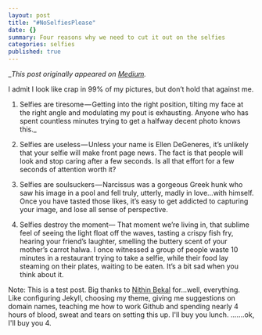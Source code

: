 ```yaml
---
layout: post
title: "#NoSelfiesPlease"
date: {}
summary: Four reasons why we need to cut it out on the selfies
categories: selfies
published: true
---
```


__This post originally appeared on [Medium](https://medium.com/@parvathi)._

I admit I look like crap in 99% of my pictures, but don’t hold that against me.

1. Selfies are tiresome — Getting into the right position, tilting my face at the right angle and modulating my pout is exhausting. Anyone who has spent countless minutes trying to get a halfway decent photo knows this._

1. Selfies are useless — Unless your name is Ellen DeGeneres, it’s unlikely that your selfie will make front page news. The fact is that people will look and stop caring after a few seconds. Is all that effort for a few seconds of attention worth it?

1. Selfies are soulsuckers — Narcissus was a gorgeous Greek hunk who saw his image in a pool and fell truly, utterly, madly in love…with himself. Once you have tasted those likes, it’s easy to get addicted to capturing your image, and lose all sense of perspective.

1. Selfies destroy the moment— That moment we’re living in, that sublime feel of seeing the light float off the waves, tasting a crispy fish fry, hearing your friend’s laughter, smelling the buttery scent of your mother’s carrot halwa. I once witnessed a group of people waste 10 minutes in a restaurant trying to take a selfie, while their food lay steaming on their plates, waiting to be eaten. It’s a bit sad when you think about it.

Note: This is a test post. Big thanks to [Nithin Bekal](http://nithinbekal.com/)  for...well, everything. Like configuring Jekyll,  choosing my theme, giving me suggestions on domain names, teaching me how to work Github and spending nearly 4 hours of blood, sweat and tears on setting this up. I'll buy you lunch.
.......ok, I'll buy you 4.
